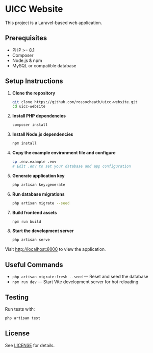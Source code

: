 # UICC Website

This project is a Laravel-based web application.

## Prerequisites

-   PHP >= 8.1
-   Composer
-   Node.js & npm
-   MySQL or compatible database

## Setup Instructions

1. **Clone the repository**

    ```sh
    git clone https://github.com/rossocheath/uicc-website.git
    cd uicc-website
    ```

2. **Install PHP dependencies**

    ```sh
    composer install
    ```

3. **Install Node.js dependencies**

    ```sh
    npm install
    ```

4. **Copy the example environment file and configure**

    ```sh
    cp .env.example .env
    # Edit .env to set your database and app configuration
    ```

5. **Generate application key**

    ```sh
    php artisan key:generate
    ```

6. **Run database migrations**

    ```sh
    php artisan migrate --seed
    ```
    
7. **Build frontend assets**

    ```sh
    npm run build
    ```

8. **Start the development server**
    ```sh
    php artisan serve
    ```

Visit [http://localhost:8000](http://localhost:8000) to view the application.

## Useful Commands

-   `php artisan migrate:fresh --seed` — Reset and seed the database
-   `npm run dev` — Start Vite development server for hot reloading

## Testing

Run tests with:

```sh
php artisan test
```

## License

See [LICENSE](LICENSE) for details.
